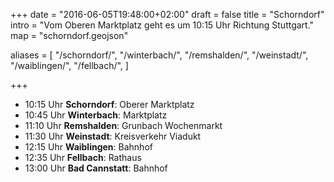+++
date = "2016-06-05T19:48:00+02:00"
draft = false
title = "Schorndorf"
intro = "Vom Oberen Marktplatz geht es um 10:15 Uhr Richtung Stuttgart."
map = "schorndorf.geojson"

aliases = [
    "/schorndorf/",
    "/winterbach/",
    "/remshalden/",
    "/weinstadt/",
    "/waiblingen/",
    "/fellbach/",
]

+++


- 10:15 Uhr **Schorndorf**: Oberer Marktplatz
- 10:45 Uhr **Winterbach**: Marktplatz
- 11:10 Uhr **Remshalden**: Grunbach Wochenmarkt
- 11:30 Uhr **Weinstadt**: Kreisverkehr Viadukt
- 12:15 Uhr **Waiblingen**: Bahnhof
- 12:35 Uhr **Fellbach**: Rathaus
- 13:00 Uhr **Bad Cannstatt**: Bahnhof
